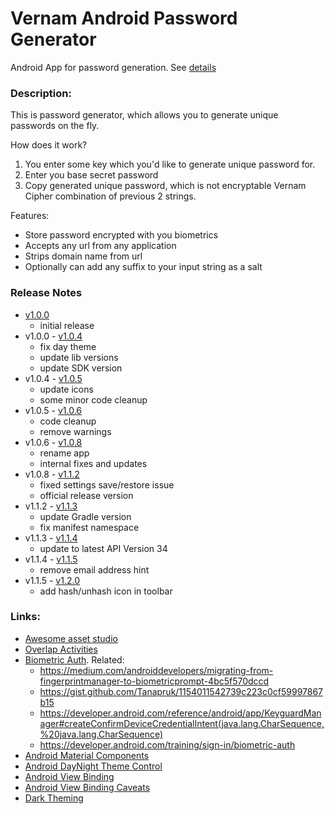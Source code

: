 # Vernam Android Password Generator
Android App for password generation. See [details](https://github.com/ZVernam/vernam-cipher)

### Description:
This is password generator, which allows you to generate unique passwords on the fly.

How does it work?
1. You enter some key which you'd like to generate unique password for.
2. Enter you base secret password
3. Copy generated unique password, which is not encryptable Vernam Cipher combination of previous 2 strings.

Features:
- Store password encrypted with you biometrics
- Accepts any url from any application
- Strips domain name from url
- Optionally can add any suffix to your input string as a salt

### Release Notes
- [v1.0.0](https://github.com/ZVernam/android/releases/tag/v1.0.0)
  - initial release
- v1.0.0 - [v1.0.4](https://github.com/ZVernam/android/releases/tag/v1.0.4)
  - fix day theme
  - update lib versions
  - update SDK version
- v1.0.4 - [v1.0.5](https://github.com/ZVernam/android/releases/tag/v1.0.5)
  - update icons
  - some minor code cleanup
- v1.0.5 - [v1.0.6](https://github.com/ZVernam/android/releases/tag/v1.0.6)
  - code cleanup
  - remove warnings
- v1.0.6 - [v1.0.8](https://github.com/ZVernam/android/releases/tag/v1.0.8)
  - rename app
  - internal fixes and updates
- v1.0.8 - [v1.1.2](https://github.com/ZVernam/android/releases/tag/v1.1.2)
  - fixed settings save/restore issue
  - official release version
- v1.1.2 - [v1.1.3](https://github.com/ZVernam/android/releases/tag/v1.1.3)
  - update Gradle version
  - fix manifest namespace
- v1.1.3 - [v1.1.4](https://github.com/ZVernam/android/releases/tag/v1.1.4)
  - update to latest API Version 34
- v1.1.4 - [v1.1.5](https://github.com/ZVernam/android/releases/tag/v1.1.5)
  - remove email address hint
- v1.1.5 - [v1.2.0](https://github.com/ZVernam/android/releases/tag/v1.2.0)
  - add hash/unhash icon in toolbar

### Links:
- [Awesome asset studio](https://romannurik.github.io/AndroidAssetStudio/icons-launcher.html#foreground.type=image&foreground.space.trim=1&foreground.space.pad=0&foreColor=rgba(96%2C%20125%2C%20139%2C%200)&backColor=rgb(30%2C%2080%2C%2032)&crop=0&backgroundShape=circle&effects=elevate&name=ic_launcher_round)
- [Overlap Activities](https://stackoverflow.com/questions/7878235/overlay-an-activity-on-another-activity-or-overlay-a-view-over-another)
- [Biometric Auth](https://developer.android.com/training/sign-in/biometric-auth). Related:  
  - https://medium.com/androiddevelopers/migrating-from-fingerprintmanager-to-biometricprompt-4bc5f570dccd
  - https://gist.github.com/Tanapruk/1154011542739c223c0cf59997867b15
  - https://developer.android.com/reference/android/app/KeyguardManager#createConfirmDeviceCredentialIntent(java.lang.CharSequence,%20java.lang.CharSequence)
  - https://developer.android.com/training/sign-in/biometric-auth
- [Android Material Components](https://material.io/develop/android/components/text-fields/)
- [Android DayNight Theme Control](https://medium.com/androiddevelopers/appcompat-v23-2-daynight-d10f90c83e94)
- [Android View Binding](https://developer.android.com/topic/libraries/view-binding)
- [Android View Binding Caveats](https://betterprogramming.pub/exploring-viewbinding-in-depth-598925821e41)
- [Dark Theming](https://developer.android.com/guide/topics/ui/look-and-feel/darktheme)
